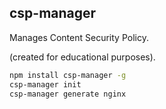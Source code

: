 ## csp-manager

Manages Content Security Policy.

(created for educational purposes).

```sh
npm install csp-manager -g
csp-manager init
csp-manager generate nginx
```
